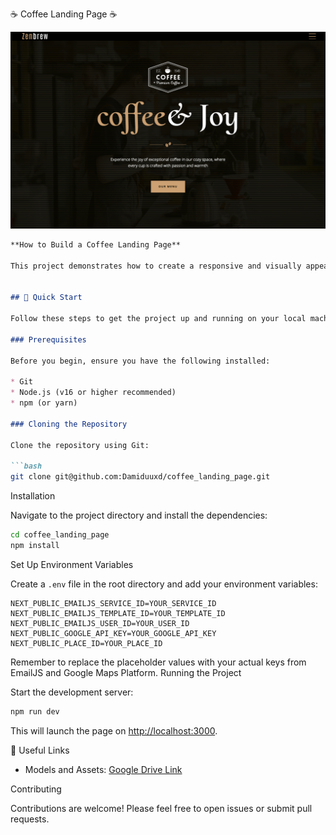  ☕ Coffee Landing Page ☕ 

<img src="public/bg.png" alt="Banner Image" />

```markdown
**How to Build a Coffee Landing Page**

This project demonstrates how to create a responsive and visually appealing coffee-themed<br> landing page using React, Next.js, Tailwind CSS, Framer Motion, and GSAP.<br> We combine smooth animations with a sleek design to showcase coffee products dynamically <br>and professionally.


## 🚀 Quick Start

Follow these steps to get the project up and running on your local machine.

### Prerequisites

Before you begin, ensure you have the following installed:

* Git
* Node.js (v16 or higher recommended)
* npm (or yarn)

### Cloning the Repository

Clone the repository using Git:

```bash
git clone git@github.com:Damiduuxd/coffee_landing_page.git
```

 Installation

Navigate to the project directory and install the dependencies:

```bash
cd coffee_landing_page
npm install
```

 Set Up Environment Variables

Create a `.env` file in the root directory and add your environment variables:

```
NEXT_PUBLIC_EMAILJS_SERVICE_ID=YOUR_SERVICE_ID
NEXT_PUBLIC_EMAILJS_TEMPLATE_ID=YOUR_TEMPLATE_ID
NEXT_PUBLIC_EMAILJS_USER_ID=YOUR_USER_ID
NEXT_PUBLIC_GOOGLE_API_KEY=YOUR_GOOGLE_API_KEY
NEXT_PUBLIC_PLACE_ID=YOUR_PLACE_ID
```

Remember to replace the placeholder values with your actual keys from EmailJS and Google Maps Platform.
 Running the Project

Start the development server:

```bash
npm run dev
```

This will launch the page on [http://localhost:3000](http://localhost:3000).

 🔗 Useful Links

- Models and Assets: [Google Drive Link](https://drive.google.com/file/d/1uiYBBLvtv-yfIL4AISiPLYYQpY-fkRAE/view)

 Contributing

Contributions are welcome! Please feel free to open issues or submit pull requests.

